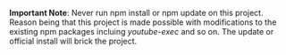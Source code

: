 **Important Note**: Never run npm install or npm update on this project. Reason being that this project is made possible with modifications to the existing npm packages incluing *youtube-exec* and so on. The update or official install will brick the project.